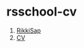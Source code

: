 # rsschool-cv
1. [RikkiSap](https://RikkiSap.github.io/rsschool-cv/cv)
2. [CV](https://RikkiSap.github.io/rsschool-cv/)
